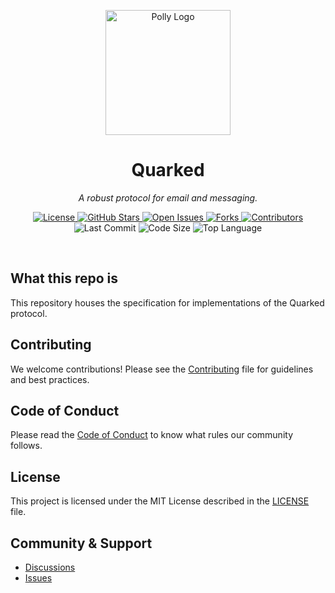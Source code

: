 <p align="center">
  <img src="https://avatars.githubusercontent.com/u/241063703" alt="Polly Logo" width="200" height="200"/>
</p>

<h1 align="center">Quarked</h1>

<p align="center">
  <em>A robust protocol for email and messaging.</em>
</p>

<p align="center">
  <!-- License -->
  <a href="https://github.com/quarked-dev/docs/blob/main/LICENSE">
    <img src="https://img.shields.io/github/license/quarked-dev/docs?style=flat-square&logo=opensourceinitiative&color=34c759" alt="License">
  </a>
  <!-- Stars -->
  <a href="https://github.com/quarked-dev/docs/stargazers">
    <img src="https://img.shields.io/github/stars/quarked-dev/docs?style=flat-square&logo=star&color=f2a900" alt="GitHub Stars">
  </a>
  <!-- Issues -->
  <a href="https://github.com/quarked-dev/docs/issues">
    <img src="https://img.shields.io/github/issues/quarked-dev/docs?style=flat-square&logo=github&color=ff6f61" alt="Open Issues">
  </a>
  <!-- Forks -->
  <a href="https://github.com/quarked-dev/docs/network/members">
    <img src="https://img.shields.io/github/forks/quarked-dev/docs?style=flat-square&logo=github&color=9059ff" alt="Forks">
  </a>
  <!-- Contributors -->
  <a href="https://github.com/quarked-dev/docs/graphs/contributors">
    <img src="https://img.shields.io/github/contributors/quarked-dev/docs?style=flat-square&logo=github&color=20c997" alt="Contributors">
  </a>
  <!-- Last Commit -->
  <img src="https://img.shields.io/github/last-commit/quarked-dev/docs?style=flat-square&logo=git&color=ffb347" alt="Last Commit">
  <!-- Code Size -->
  <img src="https://img.shields.io/github/languages/code-size/quarked-dev/docs?style=flat-square&logo=files&color=6c757d" alt="Code Size">
  <!-- Top Language -->
  <img src="https://img.shields.io/github/languages/top/quarked-dev/docs?style=flat-square&color=4f8cc9" alt="Top Language">
</p>

<br/>

## What this repo is

This repository houses the specification for implementations of the Quarked protocol.

## Contributing

We welcome contributions! Please see the [Contributing](CONTRIBUTING.md) file for guidelines and best practices.

## Code of Conduct

Please read the [Code of Conduct](CODE_OF_CONDUCT.md) to know what rules our community follows.

## License

This project is licensed under the MIT License described in the [LICENSE](LICENSE) file.

## Community & Support

- [Discussions](https://github.com/quarked-dev/docs/discussions)
- [Issues](https://github.com/quarked-dev/docs/issues)
